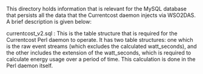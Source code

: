 This directory holds information that is relevant for the MySQL database that persists all the data that the Currentcost daemon injects via WSO2DAS. A brief description is given below: 

currentcost_v2.sql : This is the table structure that is required for the Currentcost Perl daemon to operate. It has two table structures: one which is the raw event streams (which excludes the calculated watt_seconds), and the other includes the extension of the watt_seconds, which is required to calculate energy usage over a period of time. This calculation is done in the Perl daemon itself.
